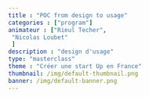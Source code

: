 ```yaml
---
title : "POC from design to usage"
categories : ["program"]
animateur : ["Rieul Techer",
 "Nicolas Loubet"
 ]
description : "design d'usage"
type: "masterclass"
theme : "Créer une start Up en France"
thumbnail: /img/default-thumbnail.png
banner: /img/default-banner.png
---
```

